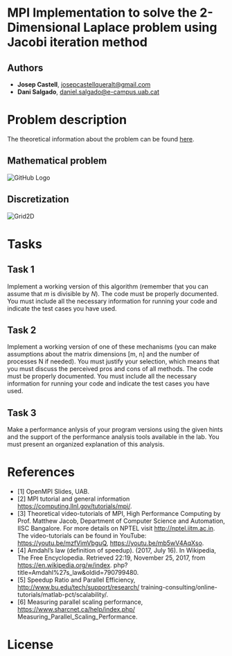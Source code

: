 # MPI Implementation to solve the 2-Dimensional Laplace problem using Jacobi iteration method

## Authors
* **Josep Castell**, josepcastellqueralt@gmail.com
* **Dani Salgado**, daniel.salgado@e-campus.uab.cat


# Problem description

The theoretical information about the problem can be found [here](ParallelProgr-MPI.pdf).


## Mathematical problem

![GitHub Logo](http://tutorial.math.lamar.edu/Classes/DE/LaplacesEqn_files/eq0005P.gif) 


## Discretization

![Grid2D](http://basor.fcqb.uasnet.mx/grid.png)


# Tasks

## Task 1
Implement a working version of this algorithm (remember that you can assume that *m* is divisible by *N*). The code must be properly documented. You must include all the necessary information for running your code and indicate the test cases you have used.

## Task 2

Implement a working version of one of these mechanisms (you can make assumptions about the matrix dimensions [m, n] and the number of processes N if needed). You must justify your selection, which means that you must discuss the perceived pros and cons of all methods. The code must be properly documented. You must include all the necessary information for running your code and indicate the test cases you have used.


## Task 3

Make a performance anlysis of your program versions using the given hints and the support of the performance analysis tools available in the lab. You must present an organized explanation of this analysis.



# References

* [1] OpenMPI Slides, UAB.
* [2] MPI tutorial and general information https://computing.llnl.gov/tutorials/mpi/.
* [3] Theoretical video-tutorials of MPI, High Performance Computing by Prof. Matthew Jacob,
Department of Computer Science and Automation, IISC Bangalore. For more details
on NPTEL visit http://nptel.iitm.ac.in. The video-tutorials can be found in
YouTube: https://youtu.be/mzfVimVbguQ, https://youtu.be/mb5wV4AqXso.
* [4] Amdahl’s law (definition of speedup). (2017, July 16). In Wikipedia, The Free Encyclopedia.
Retrieved 22:19, November 25, 2017, from https://en.wikipedia.org/w/index.
php?title=Amdahl%27s_law&oldid=790799480.
* [5] Speedup Ratio and Parallel Efficiency, http://www.bu.edu/tech/support/research/
training-consulting/online-tutorials/matlab-pct/scalability/.
* [6] Measuring parallel scaling performance, https://www.sharcnet.ca/help/index.php/
Measuring_Parallel_Scaling_Performance.


# License

